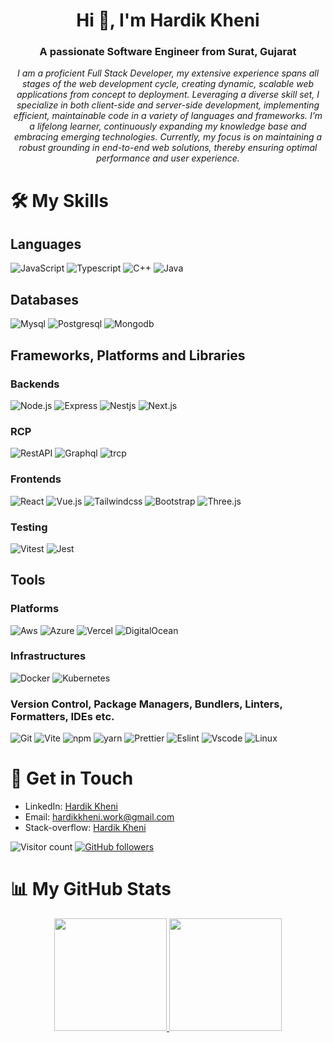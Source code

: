 <!-- <p align="center">
  <img src="https://link-to-your-photo-or-a-banner" alt="banner that says your name and your specialization">
</p> -->

<h1 align="center">Hi 👋, I'm Hardik Kheni</h1>
<h3 align="center">A passionate Software Engineer from Surat, Gujarat</h3>

<p align="center"> 
  <i>
    I am a proficient Full Stack Developer, my extensive experience spans all stages of the web development cycle, creating dynamic, scalable web applications from concept to deployment. Leveraging a diverse skill set, I specialize in both client-side and server-side development, implementing efficient, maintainable code in a variety of languages and frameworks. I'm a lifelong learner, continuously expanding my knowledge base and embracing emerging technologies. Currently, my focus is on maintaining a robust grounding in end-to-end web solutions, thereby ensuring optimal performance and user experience.
  </i>
</p>

# 🛠️ My Skills

## Languages
  ![JavaScript](https://img.shields.io/badge/-JavaScript-333333?style=flat&logo=javascript)
  ![Typescript](https://img.shields.io/badge/-Typescript-333333?style=flat&logo=Typescript)
  ![C++](https://img.shields.io/badge/-CPP-333333?style=flat&logo=cpp)
  ![Java](https://img.shields.io/badge/-Java-333333?style=flat&logo=java)

## Databases
  ![Mysql](https://img.shields.io/badge/-Mysql-333333?style=flat&logo=mysql)
  ![Postgresql](https://img.shields.io/badge/-Postgresql-333333?style=flat&logo=postgresql)
  ![Mongodb](https://img.shields.io/badge/-Mongodb-333333?style=flat&logo=mongodb)

## Frameworks, Platforms and Libraries

### Backends
  ![Node.js](https://img.shields.io/badge/-Node.js-333333?style=flat&logo=node.js)
  ![Express](https://img.shields.io/badge/-Express-333333?style=flat&logo=express)
  ![Nestjs](https://img.shields.io/badge/-Nestjs-333333?style=flat&logo=nestjs)
  ![Next.js](https://img.shields.io/badge/-Next.js-333333?style=flat&logo=next.js)

### RCP
  ![RestAPI](https://img.shields.io/badge/-RestAPI-333333?style=flat&logo=RestAPI)
  ![Graphql](https://img.shields.io/badge/-Graphql-333333?style=flat&logo=graphql)
  ![trcp](https://img.shields.io/badge/-trcp-333333?style=flat&logo=trcp)

### Frontends
  ![React](https://img.shields.io/badge/-React-333333?style=flat&logo=react)
  ![Vue.js](https://img.shields.io/badge/-Vue.js-333333?style=flat&logo=vue.js)
  ![Tailwindcss](https://img.shields.io/badge/-Tailwind-333333?style=flat&logo=tailwindcss)
  ![Bootstrap](https://img.shields.io/badge/-Bootstrap-333333?style=flat&logo=bootstrap)
  ![Three.js](https://img.shields.io/badge/-Three.js-333333?style=flat&logo=three.js)
  
### Testing
  ![Vitest](https://img.shields.io/badge/-Vitest-333333?style=flat&logo=vitest)
  ![Jest](https://img.shields.io/badge/-Jest-333333?style=flat&logo=jest)

## Tools

### Platforms
  ![Aws](https://img.shields.io/badge/-Aws-333333?style=flat)
  ![Azure](https://img.shields.io/badge/-Azure-333333?style=flat&logo=azure)
  ![Vercel](https://img.shields.io/badge/-vercel-333333?style=flat&logo=vercel)
  ![DigitalOcean](https://img.shields.io/badge/-DigitalOcean-333333?style=flat&logo=DigitalOcean)

### Infrastructures
  ![Docker](https://img.shields.io/badge/-Docker-333333?style=flat&logo=docker)
  ![Kubernetes](https://img.shields.io/badge/-Kubernetes-333333?style=flat&logo=kubernetes)

### Version Control, Package Managers, Bundlers, Linters, Formatters, IDEs etc.
  ![Git](https://img.shields.io/badge/-Git-333333?style=flat&logo=git)
  ![Vite](https://img.shields.io/badge/-Vite-333333?style=flat&logo=vite)
  ![npm](https://img.shields.io/badge/-npm-333333?style=flat&logo=npm)
  ![yarn](https://img.shields.io/badge/-yarn-333333?style=flat&logo=yarn)
  ![Prettier](https://img.shields.io/badge/-Prettier-333333?style=flat&logo=prettier)
  ![Eslint](https://img.shields.io/badge/-Eslint-333333?style=flat&logo=eslint)
  ![Vscode](https://img.shields.io/badge/-Vscode-333333?style=flat&logo=vscode)
  ![Linux](https://img.shields.io/badge/-Linux-333333?style=flat&logo=linux)


<!-- ## 🚀 Some of My Projects

### Project 1 | ![Python](https://img.shields.io/badge/-Python-333333?style=flat&logo=python) ![Django](https://img.shields.io/badge/-Django-333333?style=flat&logo=django)

**[Project Name](link to project)** - A brief description of what the project does.

<p align="center">
  <img src="project-1.gif" alt="project 1 gif">
</p>

### Project 2 | ![React](https://img.shields.io/badge/-React-333333?style=flat&logo=react)

**[Project Name](link to project)** - A brief description of what the project does.

<p align="center">
  <img src="project-2.gif" alt="project 2 gif">
</p> -->

# 💬 Get in Touch 

- LinkedIn: [Hardik Kheni](https://www.linkedin.com/in/hardik-kheni-2313b0165/)
- Email: hardikkheni.work@gmail.com
- Stack-overflow: [Hardik Kheni](https://stackoverflow.com/users/16026649/hardik-kheni)

![Visitor count](https://visitor-badge.laobi.icu/badge?page_id=username.repoName)   [![GitHub followers](https://img.shields.io/github/followers/hardikkheni.svg?style=social&label=Follow)](https://github.com/hardikkheni?tab=followers)

# 📊 My GitHub Stats

<p align="center">
  <a href="https://github.com/hardikkheni">
    <img height="180em" src="https://github-readme-stats-eight-theta.vercel.app/api?username=hardikkheni&show_icons=true&theme=algolia&include_all_commits=true&count_private=true"/>
    <img height="180em" src="https://github-readme-stats-eight-theta.vercel.app/api/top-langs/?username=hardikkheni&layout=compact&langs_count=8&theme=algolia"/>
  </a>
</p>
